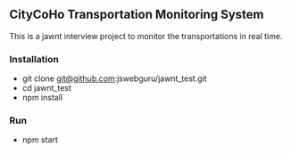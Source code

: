 ## CityCoHo Transportation Monitoring System

This is a jawnt interview project to monitor the transportations in real time.

### Installation

- git clone git@github.com:jswebguru/jawnt_test.git
- cd jawnt_test
- npm install

### Run
- npm start